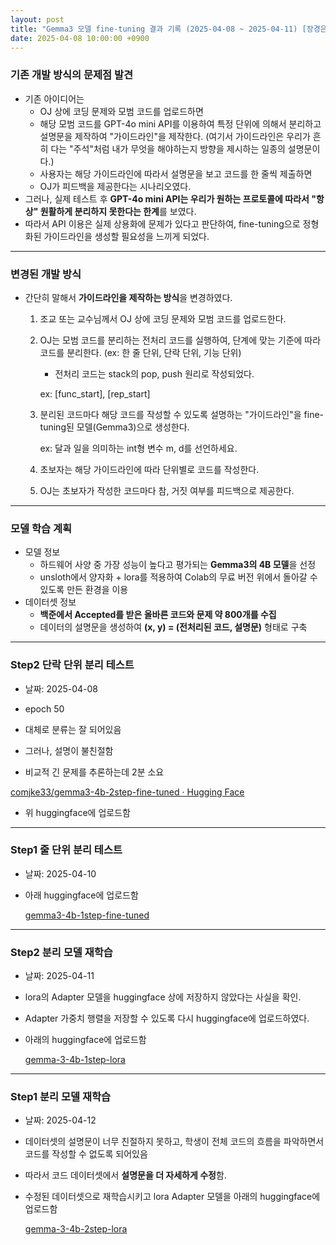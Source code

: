 ```yaml
---
layout: post
title: "Gemma3 모델 fine-tuning 결과 기록 (2025-04-08 ~ 2025-04-11) [장경은]"
date: 2025-04-08 10:00:00 +0900
---
```


### 기존 개발 방식의 문제점 발견

- 기존 아이디어는 
  - OJ 상에 코딩 문제와 모범 코드를 업로드하면
  - 해당 모범 코드를 GPT-4o mini API를 이용하여 특정 단위에 의해서 분리하고 설명문을 제작하여 "가이드라인"을 제작한다. (여기서 가이드라인은 우리가 흔히 다는 "주석"처럼 내가 무엇을 해야하는지 방향을 제시하는 일종의 설명문이다.) 
  - 사용자는 해당 가이드라인에 따라서 설명문을 보고 코드를 한 줄씩 제출하면
  - OJ가 피드백을 제공한다는 시나리오였다.
- 그러나, 실제 테스트 후 **GPT-4o mini API는 우리가 원하는 프로토콜에 따라서 "항상" 원활하게 분리하지 못한다는 한계**를 보였다.
- 따라서 API 이용은 실제 상용화에 문제가 있다고 판단하여, fine-tuning으로 정형화된 가이드라인을 생성할 필요성을 느끼게 되었다.

---

### 변경된 개발 방식

- 간단히 말해서 **가이드라인을 제작하는 방식**을 변경하였다.

  1. 조교 또는 교수님께서 OJ 상에 코딩 문제와 모범 코드를 업로드한다.

  2. OJ는 모범 코드를 분리하는 전처리 코드를 실행하여, 단계에 맞는 기준에 따라 코드를 분리한다. (ex: 한 줄 단위, 단락 단위, 기능 단위)

     - 전처리 코드는 stack의 pop, push 원리로 작성되었다.

     ex: [func_start], [rep_start]

  3. 분리된 코드마다 해당 코드를 작성할 수 있도록 설명하는 "가이드라인"을 fine-tuning된 모델(Gemma3)으로 생성한다.

     ex: 달과 일을 의미하는 int형 변수 m, d를 선언하세요.

  4. 초보자는 해당 가이드라인에 따라 단위별로 코드를 작성한다.

  5. OJ는 초보자가 작성한 코드마다 참, 거짓 여부를 피드백으로 제공한다.

---

### 모델 학습 계획

- 모델 정보
  - 하드웨어 사양 중 가장 성능이 높다고 평가되는 **Gemma3의 4B 모델**을 선정
  - unsloth에서 양자화 + lora를 적용하여 Colab의 무료 버전 위에서 돌아갈 수 있도록 만든 환경을 이용
- 데이터셋 정보
  - **백준에서 Accepted를 받은 올바른 코드와 문제 약 800개를 수집**
  - 데이터의 설명문을 생성하여 **(x, y) = (전처리된 코드, 설명문)** 형태로 구축

---

### Step2 단락 단위 분리 테스트

- 날짜: 2025-04-08
- epoch 50

- 대체로 분류는 잘 되어있음
- 그러나, 설명이 불친절함
- 비교적 긴 문제를 추론하는데 2분 소요

[comjke33/gemma3-4b-2step-fine-tuned · Hugging Face](https://huggingface.co/comjke33/gemma3-4b-2step-fine-tuned)

- 위 huggingface에 업로드함

---

### Step1 줄 단위 분리 테스트

- 날짜: 2025-04-10

- 아래 huggingface에 업로드함

  [gemma3-4b-1step-fine-tuned](https://huggingface.co/comjke33/gemma3-4b-1step-fine-tuned)

---

### Step2 분리 모델 재학습

- 날짜: 2025-04-11

- lora의 Adapter 모델을 huggingface 상에 저장하지 않았다는 사실을 확인.

- Adapter 가중치 행렬을 저장할 수 있도록 다시 huggingface에 업로드하였다.

- 아래의 huggingface에 업로드함

  [gemma-3-4b-1step-lora](https://huggingface.co/comjke33/gemma-3-4b-1step-lora)

---

### Step1 분리 모델 재학습

- 날짜: 2025-04-12

- 데이터셋의 설명문이 너무 친절하지 못하고, 학생이 전체 코드의 흐름을 파악하면서 코드를 작성할 수 없도록 되어있음

- 따라서 코드 데이터셋에서 **설명문을 더 자세하게 수정**함.

- 수정된 데이터셋으로 재학습시키고 lora Adapter 모델을 아래의 huggingface에 업로드함

  [gemma-3-4b-2step-lora](https://huggingface.co/comjke33/gemma-3-4b-2step-lora)